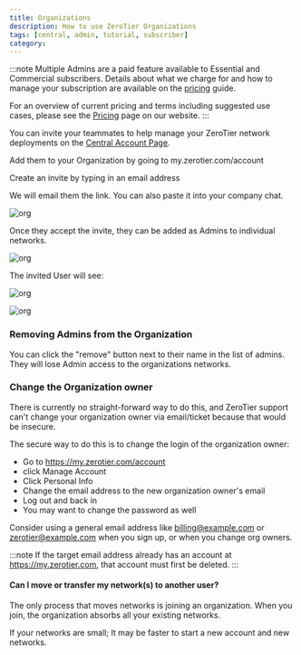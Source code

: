 ```yaml
---
title: Organizations
description: How to use ZeroTier Organizations
tags: [central, admin, tutorial, subscriber]
category: 
---
```


:::note
Multiple Admins are a paid feature available to Essential and Commercial subscribers. Details about what we charge for and how to manage your subscription are available on the [pricing](/pricing) guide.

For an overview of current pricing and terms including suggested use cases, please see the [Pricing](https://www.zerotier.com/pricing) page on our website.
:::

You can invite your teammates to help manage your ZeroTier network deployments on the [Central Account Page](https://my.zerotier.com/account).

Add them to your Organization by going to my.zerotier.com/account

Create an invite by typing in an email address

We will email them the link. You can also paste it into your company chat.

![org](./images/organizations-00.png)

Once they accept the invite, they can be added as Admins to individual networks.

![org](./images/organizations-01.png)

The invited User will see:

![org](./images/organizations-02.png)

![org](./images/organizations-03.png)

### Removing Admins from the Organization

You can click the "remove" button next to their name in the list of admins. They will lose Admin access to the organizations networks.

### Change the Organization owner

There is currently no straight-forward way to do this, and ZeroTier support can't change your organization owner via email/ticket because that would be insecure.

The secure way to do this is to change the login of the organization owner:

- Go to https://my.zerotier.com/account
- click Manage Account
- Click Personal Info
- Change the email address to the new organization owner's email
- Log out and back in
- You may want to change the password as well

Consider using a general email address like billing@example.com or zerotier@example.com when you sign up, or when you change org owners.

:::note
If the target email address already has an account at https://my.zerotier.com, that account must first be deleted.
:::

#### Can I move or transfer my network(s) to another user?

The only process that moves networks is joining an organization. When you join, the organization absorbs all your existing networks.

If your networks are small; It may be faster to start a new account and new networks.
